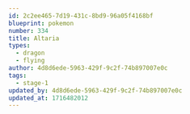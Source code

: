 ```yaml
---
id: 2c2ee465-7d19-431c-8bd9-96a05f4168bf
blueprint: pokemon
number: 334
title: Altaria
types:
  - dragon
  - flying
author: 4d8d6ede-5963-429f-9c2f-74b897007e0c
tags:
  - stage-1
updated_by: 4d8d6ede-5963-429f-9c2f-74b897007e0c
updated_at: 1716482012
---
```


